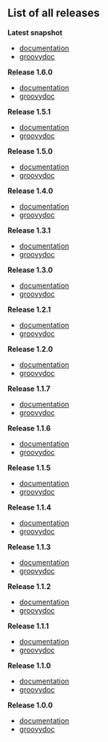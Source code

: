 
## List of all releases ##

**Latest snapshot**
- [documentation](http://badass-runtime-plugin.beryx.org/snapshots/latest)
- [groovydoc](http://badass-runtime-plugin.beryx.org/snapshots/latest/groovydoc)

**Release 1.6.0**
  - [documentation](http://badass-runtime-plugin.beryx.org/releases/1.6.0)
  - [groovydoc](http://badass-runtime-plugin.beryx.org/releases/1.6.0/groovydoc)

**Release 1.5.1**
  - [documentation](http://badass-runtime-plugin.beryx.org/releases/1.5.1)
  - [groovydoc](http://badass-runtime-plugin.beryx.org/releases/1.5.1/groovydoc)

**Release 1.5.0**
  - [documentation](http://badass-runtime-plugin.beryx.org/releases/1.5.0)
  - [groovydoc](http://badass-runtime-plugin.beryx.org/releases/1.5.0/groovydoc)

**Release 1.4.0**
  - [documentation](http://badass-runtime-plugin.beryx.org/releases/1.4.0)
  - [groovydoc](http://badass-runtime-plugin.beryx.org/releases/1.4.0/groovydoc)

**Release 1.3.1**
  - [documentation](http://badass-runtime-plugin.beryx.org/releases/1.3.1)
  - [groovydoc](http://badass-runtime-plugin.beryx.org/releases/1.3.1/groovydoc)

**Release 1.3.0**
  - [documentation](http://badass-runtime-plugin.beryx.org/releases/1.3.0)
  - [groovydoc](http://badass-runtime-plugin.beryx.org/releases/1.3.0/groovydoc)

**Release 1.2.1**
  - [documentation](http://badass-runtime-plugin.beryx.org/releases/1.2.1)
  - [groovydoc](http://badass-runtime-plugin.beryx.org/releases/1.2.1/groovydoc)

**Release 1.2.0**
  - [documentation](http://badass-runtime-plugin.beryx.org/releases/1.2.0)
  - [groovydoc](http://badass-runtime-plugin.beryx.org/releases/1.2.0/groovydoc)

**Release 1.1.7**
  - [documentation](http://badass-runtime-plugin.beryx.org/releases/1.1.7)
  - [groovydoc](http://badass-runtime-plugin.beryx.org/releases/1.1.7/groovydoc)

**Release 1.1.6**
  - [documentation](http://badass-runtime-plugin.beryx.org/releases/1.1.6)
  - [groovydoc](http://badass-runtime-plugin.beryx.org/releases/1.1.6/groovydoc)

**Release 1.1.5**
  - [documentation](http://badass-runtime-plugin.beryx.org/releases/1.1.5)
  - [groovydoc](http://badass-runtime-plugin.beryx.org/releases/1.1.5/groovydoc)

**Release 1.1.4**
  - [documentation](http://badass-runtime-plugin.beryx.org/releases/1.1.4)
  - [groovydoc](http://badass-runtime-plugin.beryx.org/releases/1.1.4/groovydoc)

**Release 1.1.3**
  - [documentation](http://badass-runtime-plugin.beryx.org/releases/1.1.3)
  - [groovydoc](http://badass-runtime-plugin.beryx.org/releases/1.1.3/groovydoc)

**Release 1.1.2**
  - [documentation](http://badass-runtime-plugin.beryx.org/releases/1.1.2)
  - [groovydoc](http://badass-runtime-plugin.beryx.org/releases/1.1.2/groovydoc)

**Release 1.1.1**
  - [documentation](http://badass-runtime-plugin.beryx.org/releases/1.1.1)
  - [groovydoc](http://badass-runtime-plugin.beryx.org/releases/1.1.1/groovydoc)

**Release 1.1.0**
  - [documentation](http://badass-runtime-plugin.beryx.org/releases/1.1.0)
  - [groovydoc](http://badass-runtime-plugin.beryx.org/releases/1.1.0/groovydoc)

**Release 1.0.0**
  - [documentation](http://badass-runtime-plugin.beryx.org/releases/1.0.0)
  - [groovydoc](http://badass-runtime-plugin.beryx.org/releases/1.0.0/groovydoc)


